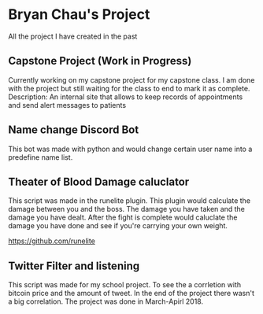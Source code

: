# Bryan Chau's Project

All the project I have created in the past

## Capstone Project (Work in Progress)

Currently working on my capstone project for my capstone class. I am done with the project but still waiting for the class to end to mark it as complete.
Description: An internal site that allows to keep records of appointments and send alert messages to patients

## Name change Discord Bot

This bot was made with python and would change certain user name into a predefine name list.

## Theater of Blood Damage caluclator

This script was made in the runelite plugin. This plugin would calculate the damage between you and the boss. The damage you have taken and the damage you have dealt.
After the fight is complete would caluclate the damage you have done and see if you're carrying your own weight.

https://github.com/runelite

## Twitter Filter and listening

This script was made for my school project. To see the a corrletion with bitcoin price and the amount of tweet. In the end of the project there wasn't a big correlation. 
The project was done in March-Apirl 2018.
